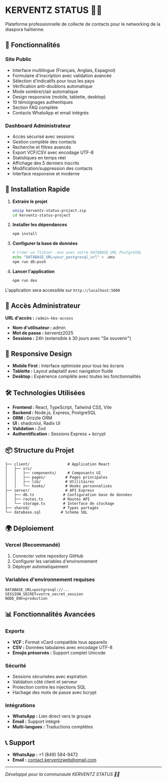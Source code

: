 # KERVENTZ STATUS 🚀🔥

Plateforme professionnelle de collecte de contacts pour le networking de la diaspora haïtienne.

## 🌟 Fonctionnalités

### Site Public
- Interface multilingue (Français, Anglais, Espagnol)
- Formulaire d'inscription avec validation avancée
- Sélection d'indicatifs pour tous les pays
- Vérification anti-doublons automatique
- Mode sombre/clair automatique
- Design responsive (mobile, tablette, desktop)
- 10 témoignages authentiques
- Section FAQ complète
- Contacts WhatsApp et email intégrés

### Dashboard Administrateur
- Accès sécurisé avec sessions
- Gestion complète des contacts
- Recherche et filtres avancés
- Export VCF/CSV avec encodage UTF-8
- Statistiques en temps réel
- Affichage des 5 derniers inscrits
- Modification/suppression des contacts
- Interface responsive et moderne

## 🚀 Installation Rapide

1. **Extraire le projet**
   ```bash
   unzip kerventz-status-project.zip
   cd kerventz-status-project
   ```

2. **Installer les dépendances**
   ```bash
   npm install
   ```

3. **Configurer la base de données**
   ```bash
   # Créer un fichier .env avec votre DATABASE_URL PostgreSQL
   echo "DATABASE_URL=your_postgresql_url" > .env
   npm run db:push
   ```

4. **Lancer l'application**
   ```bash
   npm run dev
   ```

L'application sera accessible sur `http://localhost:5000`

## 🔐 Accès Administrateur

**URL d'accès :** `/admin-kbs-access`
- **Nom d'utilisateur :** admin
- **Mot de passe :** kerventz2025
- **Sessions :** 24h (extensible à 30 jours avec "Se souvenir")

## 📱 Responsive Design

- **Mobile First :** Interface optimisée pour tous les écrans
- **Tablette :** Layout adaptatif avec navigation fluide
- **Desktop :** Expérience complète avec toutes les fonctionnalités

## 🛠 Technologies Utilisées

- **Frontend :** React, TypeScript, Tailwind CSS, Vite
- **Backend :** Node.js, Express, PostgreSQL
- **ORM :** Drizzle ORM
- **UI :** shadcn/ui, Radix UI
- **Validation :** Zod
- **Authentification :** Sessions Express + bcrypt

## 📦 Structure du Projet

```
├── client/                 # Application React
│   ├── src/
│   │   ├── components/     # Composants UI
│   │   ├── pages/         # Pages principales
│   │   ├── lib/           # Utilitaires
│   │   └── hooks/         # Hooks personnalisés
├── server/                # API Express
│   ├── db.ts             # Configuration base de données
│   ├── routes.ts         # Routes API
│   └── storage.ts        # Interface de stockage
├── shared/               # Types partagés
└── database.sql         # Schema SQL
```

## 🌍 Déploiement

### Vercel (Recommandé)
1. Connecter votre repository GitHub
2. Configurer les variables d'environnement
3. Déployer automatiquement

### Variables d'environnement requises
```
DATABASE_URL=postgresql://...
SESSION_SECRET=votre_secret_session
NODE_ENV=production
```

## 📊 Fonctionnalités Avancées

### Exports
- **VCF :** Format vCard compatible tous appareils
- **CSV :** Données tabulaires avec encodage UTF-8
- **Emojis préservés :** Support complet Unicode

### Sécurité
- Sessions sécurisées avec expiration
- Validation côté client et serveur
- Protection contre les injections SQL
- Hachage des mots de passe avec bcrypt

### Intégrations
- **WhatsApp :** Lien direct vers le groupe
- **Email :** Support intégré
- **Multi-langues :** Traductions complètes

## 📞 Support

- **WhatsApp :** +1 (849) 584-9472
- **Email :** contact.kerventzweb@gmail.com

---

*Développé pour la communauté KERVENTZ STATUS 🚀🔥*